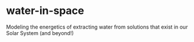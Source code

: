 # water-in-space
Modeling the energetics of extracting water from solutions that exist in our Solar System (and beyond!)

